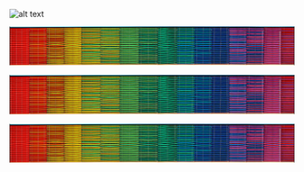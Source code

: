 ![alt text](https://github.com/CClemensJr/seattle-201d56-puppy-facts/API/blob/master/preparation/wireframeimages/home.JPG "Home Page")

![alt text](https://github.com/clothing-color-coordinator/API/blob/master/assets/colorBar1.PNG "Find a Pet")

![alt text](https://github.com/clothing-color-coordinator/API/blob/master/assets/colorBar1.PNG "Add a Pet")

![alt text](https://github.com/clothing-color-coordinator/API/blob/master/assets/colorBar1.PNG "About Us")
